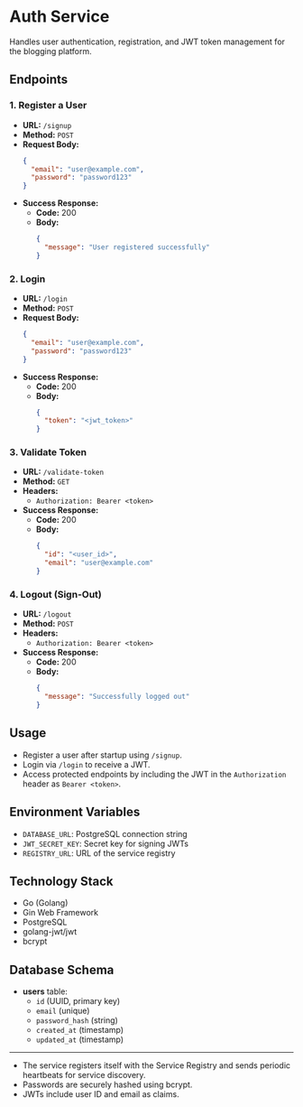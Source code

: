 # Auth Service

Handles user authentication, registration, and JWT token management for the blogging platform.

## Endpoints

### 1. Register a User
- **URL:** `/signup`
- **Method:** `POST`
- **Request Body:**
  ```json
  {
    "email": "user@example.com",
    "password": "password123"
  }
  ```
- **Success Response:**
  - **Code:** 200
  - **Body:**
    ```json
    {
      "message": "User registered successfully"
    }
    ```

### 2. Login
- **URL:** `/login`
- **Method:** `POST`
- **Request Body:**
  ```json
  {
    "email": "user@example.com",
    "password": "password123"
  }
  ```
- **Success Response:**
  - **Code:** 200
  - **Body:**
    ```json
    {
      "token": "<jwt_token>"
    }
    ```

### 3. Validate Token
- **URL:** `/validate-token`
- **Method:** `GET`
- **Headers:**
  - `Authorization: Bearer <token>`
- **Success Response:**
  - **Code:** 200
  - **Body:**
    ```json
    {
      "id": "<user_id>",
      "email": "user@example.com"
    }
    ```

### 4. Logout (Sign-Out)
- **URL:** `/logout`
- **Method:** `POST`
- **Headers:**
  - `Authorization: Bearer <token>`
- **Success Response:**
  - **Code:** 200
  - **Body:**
    ```json
    {
      "message": "Successfully logged out"
    }
    ```

## Usage

- Register a user after startup using `/signup`.
- Login via `/login` to receive a JWT.
- Access protected endpoints by including the JWT in the `Authorization` header as `Bearer <token>`.

## Environment Variables
- `DATABASE_URL`: PostgreSQL connection string
- `JWT_SECRET_KEY`: Secret key for signing JWTs
- `REGISTRY_URL`: URL of the service registry

## Technology Stack
- Go (Golang)
- Gin Web Framework
- PostgreSQL
- golang-jwt/jwt
- bcrypt

## Database Schema
- **users** table:
  - `id` (UUID, primary key)
  - `email` (unique)
  - `password_hash` (string)
  - `created_at` (timestamp)
  - `updated_at` (timestamp)

---
- The service registers itself with the Service Registry and sends periodic heartbeats for service discovery.
- Passwords are securely hashed using bcrypt.
- JWTs include user ID and email as claims. 